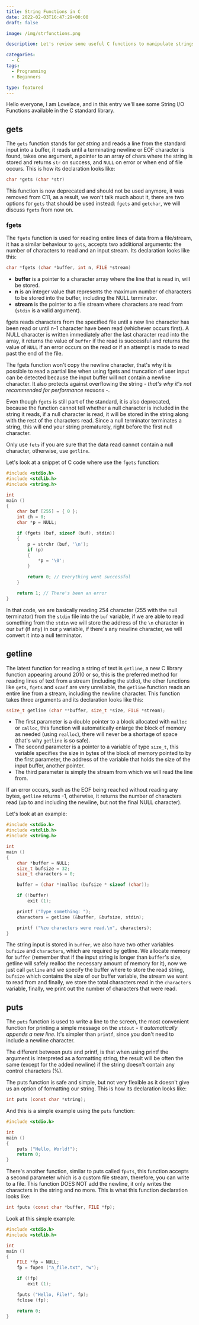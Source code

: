 ```yaml
---
title: String Functions in C
date: 2022-02-03T16:47:29+00:00
draft: false

image: /img/strfunctions.png

description: Let's review some useful C functions to manipulate strings

categories:
  - C
tags:
  - Programming
  - Beginners

type: featured
---
```


Hello everyone, I am Lovelace, and in this entry we'll see some String I/O
Functions available in the C standard library.

## gets

The `gets` function stands for _get string_ and reads a line from the standard
input into a buffer, it reads until a terminating newline or EOF character is
found, takes one argument, a pointer to an array of chars where the string is
stored and returns `str` on success, and `NULL` on error or when end of file
occurs. This is how its declaration looks like:

```c
char *gets (char *str)
```

This function is now deprecated and should not be used anymore, it was removed
from C11, as a result, we won't talk much about it, there are two options for
`gets` that should be used instead: `fgets` and `getchar`, we will discuss
`fgets` from now on.

### fgets

The `fgets` function is used for reading entire lines of data from a
file/stream, it has a similar behaviour to `gets`, accepts two additional
arguments: the number of characters to read and an input stream. Its declaration
looks like this:

```c
char *fgets (char *buffer, int n, FILE *stream)
```

- **buffer** is a pointer to a character array where the line that is read in,
  will be stored.
- **n** is an integer value that represents the maximum number of characters to
  be stored into the buffer, including the NULL terminator.
- **stream** is the pointer to a file stream where characters are read from
  (`stdin` is a valid argument).

fgets reads characters from the specified file until a new line character has
been read or until n-1 character have been read (whichever occurs first). A NULL
character is written immediately after the last character read into the array,
it returns the value of `buffer` if the read is successful and returns the value
of `NULL` if an error occurs on the read or if an attempt is made to read past
the end of the file.

The fgets function won't copy the newline character, that's why it is possible
to read a partial line when using fgets and truncation of user input can be
detected because the input buffer will not contain a newline character. It also
protects against overflowing the string - _that's why it's not recommended for
performance reasons_ -.

Even though `fgets` is still part of the standard, it is also deprecated,
because the function cannot tell whether a null character is included in the
string it reads, if a null character is read, it will be stored in the string
along with the rest of the characters read. Since a null terminator terminates a
string, this will end your string prematurely, right before the first null
character.

Only use `fets` if you are sure that the data read cannot contain a null
character, otherwise, use `getline`.

Let's look at a snippet of C code where use the `fgets` function:

```c
#include <stdio.h>
#include <stdlib.h>
#include <string.h>

int
main ()
{
	char buf [255] = { 0 };
	int ch = 0;
	char *p = NULL;

	if (fgets (buf, sizeof (buf), stdin))
	{
		p = strchr (buf, '\n');
		if (p)
		{
			*p = '\0';
		}

		return 0; // Everything went successful
	}

	return 1; // There's been an error
}
```

In that code, we are basically reading 254 character (255 with the null
terminator) from the `stdin` file into the `buf` variable, if we are able to
read something from the `stdin` we will store the address of the `\n` character
in our `buf` (if any) in our `p` variable, if there's any newline character, we
will convert it into a null terminator.

## getline

The latest function for reading a string of text is `getline`, a new C library
function appearing around 2010 or so, this is the preferred method for reading
lines of text from a stream (including the stdio), the other functions like
`gets`, `fgets` and `scanf` are very unreliable, the `getline` function reads an
entire line from a stream, including the newline character. This function takes
three arguments and its declaration looks like this:

```c
ssize_t getline (char **buffer, size_t *size, FILE *stream);
```

- The first parameter is a double pointer to a block allocated with `malloc`
  or `calloc`, this function will automatically enlarge the block of memory as
  needed (using `realloc`), there will never be a shortage of space (that's why
  `getline` is so safe).
- The second parameter is a pointer to a variable of type `size_t`, this
  variable specifies the size in bytes of the block of memory pointed to by the
  first parameter, the address of the variable that holds the size of the input
  buffer, another pointer.
- The third parameter is simply the stream from which we will read the line
  from.

If an error occurs, such as the EOF being reached without reading any bytes,
`getline` returns -1, otherwise, it returns the number of characters read (up to
and including the newline, but not the final NULL character).

Let's look at an example:

```c
#include <stdio.h>
#include <stdlib.h>
#include <string.h>

int
main ()
{
	char *buffer = NULL;
	size_t bufsize = 32;
	size_t characters = 0;

	buffer = (char *)malloc (bufsize * sizeof (char));

	if (!buffer)
		exit (1);

	printf ("Type something: ");
	characters = getline (&buffer, &bufsize, stdin);

	printf ("%zu characters were read.\n", characters);
}
```

The string input is stored in `buffer`, we also have two other variables
`bufsize` and `characters`, which are required by getline. We allocate memory
for `buffer` (remember that if the input string is longer than `buffer`'s size,
getline will safely realloc the necessary amount of memory for it), now we just
call `getline` and we specify the buffer where to store the read string,
`bufsize` which contains the size of our buffer variable, the stream we want to
read from and finally, we store the total characters read in the `characters`
variable, finally, we print out the number of characters that were read.

## puts

The `puts` function is used to write a line to the screen, the most convenient
function for printing a simple message on the `stdout` - _it automatically
appends a new line_. It's simpler than `printf`, since you don't need to include
a newline character.

The different between puts and printf, is that when using printf the argument is
interpreted as a formatting string, the result will be often the same (except
for the added newline) if the string doesn't contain any control characters (%).

The puts function is safe and simple, but not very flexible as it doesn't give
us an option of formatting our string. This is how its declaration looks like:

```c
int puts (const char *string);
```

And this is a simple example using the `puts` function:

```c
#include <stdio.h>

int
main ()
{
	puts ("Hello, World!");
	return 0;
}
```

There's another function, similar to puts called `fputs`, this function accepts
a second parameter which is a custom file stream, therefore, you can write to a
file. This function DOES NOT add the newline, it only writes the characters in
the string and no more. This is what this function declaration looks like:

```c
int fputs (const char *buffer, FILE *fp);
```

Look at this simple example:

```c
#include <stdio.h>
#include <stdlib.h>

int
main ()
{
	FILE *fp = NULL;
	fp = fopen ("a_file.txt", "w");

	if (!fp)
		exit (1);

	fputs ("Hello, File!", fp);
	fclose (fp);

	return 0;
}
```
